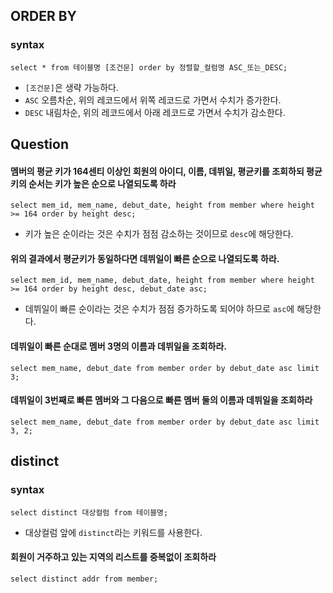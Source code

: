 ## ORDER BY
### syntax
```
select * from 테이블명 [조건문] order by 정렬할_컬럼명 ASC_또는_DESC;
```
- `[조건문]`은 생략 가능하다.
- `ASC` 오름차순, 위의 레코드에서 위쪽 레코드로 가면서 수치가 증가한다.
- `DESC` 내림차순, 위의 레코드에서 아래 레코드로 가면서 수치가 감소한다.

## Question

#### 멤버의 평균 키가 164센티 이상인 회원의 아이디, 이름, 데뷔일, 평균키를 조회하되 평균키의 순서는 키가 높은 순으로 나열되도록 하라
```
select mem_id, mem_name, debut_date, height from member where height >= 164 order by height desc;
```
- 키가 높은 순이라는 것은 수치가 점점 감소하는 것이므로 `desc`에 해당한다.

#### 위의 결과에서 평균키가 동일하다면 데뷔일이 빠른 순으로 나열되도록 하라.
```
select mem_id, mem_name, debut_date, height from member where height >= 164 order by height desc, debut_date asc;
```
- 데뷔일이 빠른 순이라는 것은 수치가 점점 증가하도록 되어야 하므로 `asc`에 해당한다.

#### 데뷔일이 빠른 순대로 멤버 3명의 이름과 데뷔일을 조회하라.
```
select mem_name, debut_date from member order by debut_date asc limit 3;
```

#### 데뷔일이 3번째로 빠른 멤버와 그 다음으로 빠른 멤버 둘의 이름과 데뷔일을 조회하라
```
select mem_name, debut_date from member order by debut_date asc limit 3, 2;
```

## distinct
### syntax
```
select distinct 대상컬럼 from 테이블명;
```
- 대상컬럼 앞에 `distinct`라는 키워드를 사용한다.

#### 회원이 거주하고 있는 지역의 리스트를 중복없이 조회하라
```
select distinct addr from member;
```